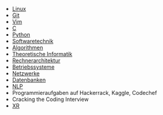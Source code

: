 - [Linux](Linux)
- [Git](Git)
- [Vim](Vim)
- [C](C)
- [Python](Python)
- [Softwaretechnik](Softwaretechnik)
- [Algorithmen](Algorithmen)
- [Theoretische Informatik](TheoretischeInformatik)
- [Rechnerarchitektur](Rechnerarchitektur)
- [Betriebssysteme](Betriebssysteme)
- [Netzwerke](Netzwerke)
- [Datenbanken](Datenbanken)
- [NLP](NLP)
- Programmieraufgaben auf Hackerrack, Kaggle, Codechef
- Cracking the Coding Interview
- [XR](XR)

